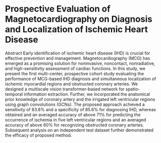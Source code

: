 # Prospective Evaluation of Magnetocardiography on Diagnosis and Localization of Ischemic Heart Disease

Abstract
Early identification of ischemic heart disease (IHD) is crucial for effective prevention and management. Magnetocardiography (MCG) has emerged as a promising solution for noninvasive, noncontact, nonradiative, and high-sensitivity assessment of cardiac functions. 
In this study, we present the first multi-center, prospective cohort study evaluating the performance of MCG-based IHD diagnosis and simultaneous localization of ischemic myocardial regions and obstructed coronary arteries. We designed a multiscale vision transformer-based network for spatio-temporal information extraction. Further, we incorporated the anatomical prior knowledge of coronary artery and the irrigated left ventricular regions using graph convolutions (GCNs).
The proposed approach achieved a sensitivity of 83.8\% and a specificity of 85.6\% for diagnosing IHD, whereas obtained and an averaged accuracy of above 71\% for predicting the occurrence of ischemia in five left ventricular regions and an averaged accuracy of above 60\% for recognizing obstructed coronary arteries.
Subsequent analysis on an independent test dataset further demonstrated the efficacy of proposed method. 

